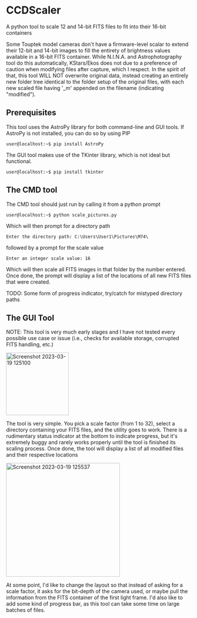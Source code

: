 # CCDScaler
A python tool to scale 12 and 14-bit FITS files to fit into their 16-bit containers

Some Touptek model cameras don't have a firmware-level scalar to extend their 12-bit and 14-bit images to fill the entirety of brightness values available in a 16-bit FITS container. While N.I.N.A. and Astrophotography tool do this automatically, KStars/Ekos does not due to a preference of caution when modifying files after capture, which I respect. In the spirit of that, this tool WILL NOT overwrite original data, instead creating an entirely new folder tree identical to the folder setup of the original files, with each new scaled file having '_m' appended on the filename (indicating "modified").

## Prerequisites
This tool uses the AstroPy library for both command-line and GUI tools. If AstroPy is not installed, you can do so by using PIP

```user@localhost:~$ pip install AstroPy```

The GUI tool makes use of the TKinter library, which is not ideal but functional.

```user@localhost:~$ pip install tkinter```

## The CMD tool

The CMD tool should just run by calling it from a python prompt

```user@localhost:~$ python scale_pictures.py```

Which will then prompt for a directory path

```Enter the directory path: C:\Users\User1\Pictures\M74\```

followed by a prompt for the scale value

```Enter an integer scale value: 16```

Which will then scale all FITS images in that folder by the number entered. Once done, the prompt will display a list of the locations of all new FITS files that were created.

TODO: Some form of progress indicator, try/catch for mistyped directory paths


## The GUI Tool
NOTE: This tool is very much early stages and I have not tested every possible use case or issue (i.e., checks for available storage, corrupted FITS handling, etc.)

<img width="170" alt="Screenshot 2023-03-19 125100" src="https://user-images.githubusercontent.com/16050999/226191803-a0911495-47f7-4d84-8bc8-64d60caa6e86.png">

The tool is very simple. You pick a scale factor (from 1 to 32), select a directory containing your FITS files, and the utility goes to work. There is a rudimentary status indicator at the bottom to indicate progress, but it's extremely buggy and rarely works properly until the tool is finished its scaling process. Once done, the tool will display a list of all modified files and their respective locations

<img width="309" alt="Screenshot 2023-03-19 125537" src="https://user-images.githubusercontent.com/16050999/226192103-391de697-8e2a-489d-966a-507da8155e04.png">

At some point, I'd like to change the layout so that instead of asking for a scale factor, it asks for the bit-depth of the camera used, or maybe pull the information from the FITS container of the first light frame. I'd also like to add some kind of progress bar, as this tool can take some time on large batches of files.
